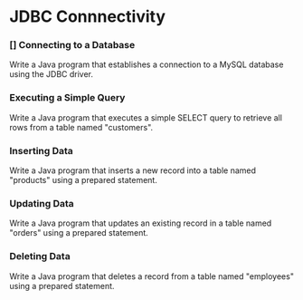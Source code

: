 # JDBC Connnectivity

### [] Connecting to a Database
Write a Java program that establishes a connection to a MySQL database using the JDBC driver.
### Executing a Simple Query
Write a Java program that executes a simple SELECT query to retrieve all rows from a table named "customers".
### Inserting Data
Write a Java program that inserts a new record into a table named "products" using a prepared statement.
### Updating Data
Write a Java program that updates an existing record in a table named "orders" using a prepared statement.
### Deleting Data
Write a Java program that deletes a record from a table named "employees" using a prepared statement.